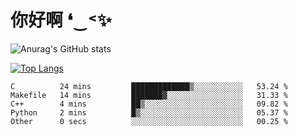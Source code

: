 # 你好啊 ❛‿˂✨

![Anurag's GitHub stats](https://github-readme-stats.vercel.app/api?username=ZombieFly&count_private=true&show_icons=true)

[![Top Langs](https://github-readme-stats.vercel.app/api/top-langs/?username=ZombieFly&layout=compact&count_private=true&hide=Ruby,makefile)](https://github.com/anuraghazra/github-readme-stats)

<!--START_SECTION:waka-->

```text
C          24 mins         █████████████▒░░░░░░░░░░░   53.24 %
Makefile   14 mins         ███████▓░░░░░░░░░░░░░░░░░   31.33 %
C++        4 mins          ██▒░░░░░░░░░░░░░░░░░░░░░░   09.82 %
Python     2 mins          █▒░░░░░░░░░░░░░░░░░░░░░░░   05.37 %
Other      0 secs          ░░░░░░░░░░░░░░░░░░░░░░░░░   00.25 %
```

<!--END_SECTION:waka-->
